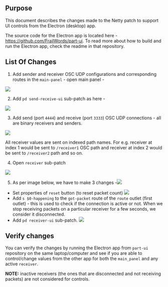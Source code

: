 ## Purpose

This document describes the changes made to the Netty patch to support UI controls from the Electron (desktop) app.

The source code for the Electron app is located here - https://github.com/FrailWords/part-ui. To read more about how to
build and run the Electron app, check the readme in that repository.

## List Of Changes

1. Add sender and receiver OSC UDP configurations and corresponding routes in the `main-panel` - open main panel -

![](images/ui_controls/main_panel.png)

2. Add `pd send-receive-ui` sub-patch as here -

![](images/ui_controls/main_panel_subpatch.png)

3. Add send (port `4444`) and receive (port `3333`) OSC UDP connections - all are binary receivers and senders.

![](images/ui_controls/send_receive_ui.png)

All receiver values are sent on indexed path names. For e.g. receiver at index 1 would be sent to `/receiver1` OSC path and receiver at index 2 would be sent to `/receiver2` path and so on.

4. Open `receiver` sub-patch

![](images/ui_controls/receiver.png)

5. As per image below, we have to make 3 changes -![](images/ui_controls/changes_receiver.png)

* Set properties of `reset` button (to reset packet count) ![](images/ui_controls/reset_button.png)
* Add `s $0-happening` to the `got-packet` route of the `route` outlet (first outlet) - this is used to check if the
  connection is active or not. When we stop receiving packets on a particular receiver for a few seconds, we consider it
  disconnected.
* Add `pd receiver-ui` sub-patch.
![](images/ui_controls/receiver_ui.png)
## Verify changes

You can verify the changes by running the Electron app from `part-ui` repository on the same laptop/computer and see if
you are able to control/change values from the other app for both the `main_panel` and any active `receiver`.

**NOTE:** inactive receivers (the ones that are disconnected and not receiving packets) are not considered for controls.
